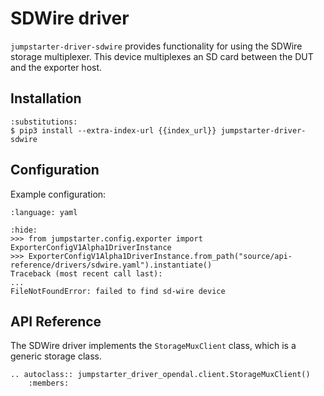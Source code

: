 # SDWire driver

`jumpstarter-driver-sdwire` provides functionality for using the SDWire storage
multiplexer. This device multiplexes an SD card between the DUT and the exporter
host.

## Installation

```{code-block} console
:substitutions:
$ pip3 install --extra-index-url {{index_url}} jumpstarter-driver-sdwire
```

## Configuration

Example configuration:

```{literalinclude} sdwire.yaml
:language: yaml
```

```{doctest}
:hide:
>>> from jumpstarter.config.exporter import ExporterConfigV1Alpha1DriverInstance
>>> ExporterConfigV1Alpha1DriverInstance.from_path("source/api-reference/drivers/sdwire.yaml").instantiate()
Traceback (most recent call last):
...
FileNotFoundError: failed to find sd-wire device
```

## API Reference

The SDWire driver implements the `StorageMuxClient` class, which is a generic
storage class.

```{eval-rst}
.. autoclass:: jumpstarter_driver_opendal.client.StorageMuxClient()
    :members:
```
